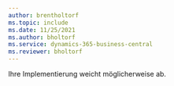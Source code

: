 ```yaml
---
author: brentholtorf
ms.topic: include
ms.date: 11/25/2021
ms.author: bholtorf
ms.service: dynamics-365-business-central
ms.reviewer: bholtorf
---
```

Ihre Implementierung weicht möglicherweise ab.  
